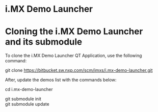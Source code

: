 # i.MX Demo Launcher

# Cloning the i.MX Demo Launcher and its submodule

To clone the i.MX Demo Launcher QT Application, use the following command:

git clone https://bitbucket.sw.nxp.com/scm/imxs/i.mx-demo-launcher.git

After, update the demos list with the commands below: 

cd i.mx-demo-launcher

git submodule init  
git submodule update

